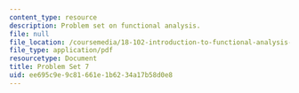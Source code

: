 ```yaml
---
content_type: resource
description: Problem set on functional analysis.
file: null
file_location: /coursemedia/18-102-introduction-to-functional-analysis-spring-2009/ee695c9e9c81661e1b6234a17b58d0e8_MIT18_102s09_pset07.pdf
file_type: application/pdf
resourcetype: Document
title: Problem Set 7
uid: ee695c9e-9c81-661e-1b62-34a17b58d0e8
---
```

